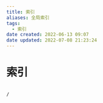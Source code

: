 ```yaml
---
title: 索引
aliases: 全局索引
tags:
  - 索引
date created: 2022-06-13 09:07
date updated: 2022-07-08 21:23:24
---
```


# 索引

```ActivityHistory

/

```
